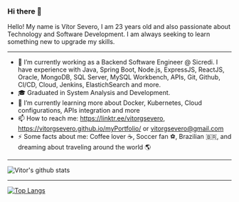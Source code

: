 ### Hi there 👋

Hello! My name is Vítor Severo, I am 23 years old and also passionate about Technology and Software Development. I am always seeking to learn something new to upgrade my skills.

---------------------------------------------------------------------------------------------------------------------------------------------------------------------------------

- 🔭  I’m currently working as a Backend Software Engineer @ Sicredi. I have experience with Java, Spring Boot, Node.js, ExpressJS, ReactJS, Oracle, MongoDB, SQL Server, MySQL Workbench, APIs, Git, Github, CI/CD, Cloud, Jenkins, ElastichSearch and more. 
- 🎓 Graduated in System Analysis and Development.
- 🌱 I’m currently learning more about Docker, Kubernetes, Cloud configurations, APIs integration and more
- 📫 How to reach me: https://linktr.ee/vitorgsevero, https://vitorgsevero.github.io/myPortfolio/ or vitorgsevero@gmail.com
- ⚡ Some facts about me: Coffee lover ☕, Soccer fan ⚽, Brazilian 🇧🇷, and dreaming about traveling around the world 🌎 

---------------------------------------------------------------------------------------------------------------------------------------------------------------------------------

![Vitor's github stats](https://github-readme-stats.vercel.app/api?username=vitorgsevero&show_icons=true&theme=dark)

---------------------------------------------------------------------------------------------------------------------------------------------------------------------------------

[![Top Langs](https://github-readme-stats.vercel.app/api/top-langs/?username=vitorgsevero&hide=c,php)](https://github.com/vitorgsevero/github-readme-stats)

